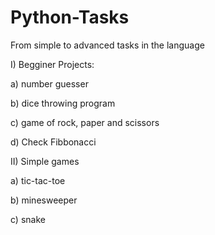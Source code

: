 # Python-Tasks
From simple to advanced tasks in the language

I) Begginer Projects:

  a) number guesser
  
  b) dice throwing program
  
  c) game of rock, paper and scissors
  
  d) Check Fibbonacci
  
II) Simple games 

  a) tic-tac-toe
  
  b) minesweeper
  
  c) snake
  
